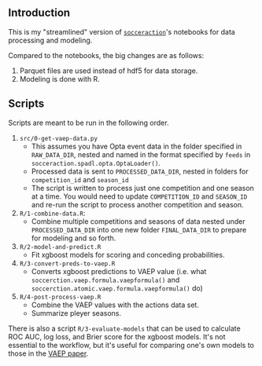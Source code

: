 ## Introduction

This is my "streamlined" version of [`socceraction`](https://github.com/ML-KULeuven/socceraction)'s notebooks for data processing and modeling.

Compared to the notebooks, the big changes are as follows:

1.  Parquet files are used instead of hdf5 for data storage.
2.  Modeling is done with R.

## Scripts

Scripts are meant to be run in the following order.

1.  `src/0-get-vaep-data.py`
    -   This assumes you have Opta event data in the folder specified in `RAW_DATA_DIR`, nested and named in the format specified by `feeds` in `socceraction.spadl.opta.OptaLoader()`.
    -   Processed data is sent to `PROCESSED_DATA_DIR`, nested in folders for `competition_id` and `season_id`
    -   The script is written to process just one competition and one season at a time. You would need to update `COMPETITION_ID` and `SEASON_ID` and re-run the script to process another competition and season.
2.  `R/1-combine-data.R`:
    -   Combine multiple competitions and seasons of data nested under `PROCESSED_DATA_DIR` into one new folder `FINAL_DATA_DIR` to prepare for modeling and so forth.
3.  `R/2-model-and-predict.R`
    -   Fit xgboost models for scoring and conceding probabilities.
4.  `R/3-convert-preds-to-vaep.R`
    -   Converts xgboost predictions to VAEP value (i.e. what `soccerction.vaep.formula.vaepformula()` and `soccerction.atomic.vaep.formula.vaepformula()` do)
5.  `R/4-post-process-vaep.R`
    -   Combine the VAEP values with the actions data set.
    -   Summarize pleyer seasons.

There is also a script `R/3-evaluate-models` that can be used to calculate ROC AUC, log loss, and Brier score for the xgboost models. It's not essential to the workflow, but it's useful for comparing one's own models to those in the [VAEP paper](https://arxiv.org/pdf/1802.07127.pdf).